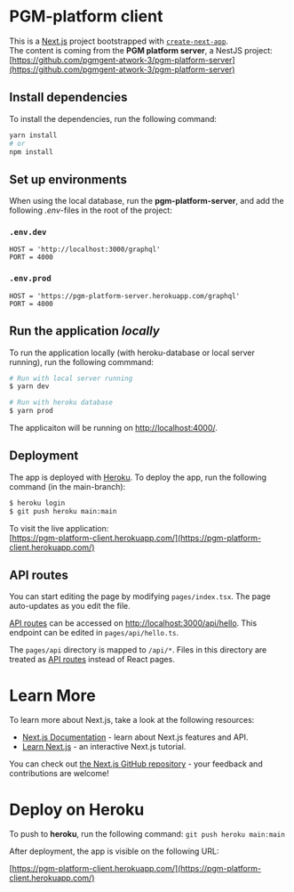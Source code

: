 # PGM-platform client
This is a [Next.js](https://nextjs.org/) project bootstrapped with [`create-next-app`](https://github.com/vercel/next.js/tree/canary/packages/create-next-app).  
The content is coming from the **PGM platform server**, a NestJS project:  
[https://github.com/pgmgent-atwork-3/pgm-platform-server](https://github.com/pgmgent-atwork-3/pgm-platform-server)

## Install dependencies
To install the dependencies, run the following command:  

```bash
yarn install
# or
npm install
```

## Set up environments
When using the local database, run the **pgm-platform-server**, and add the following _.env_-files in the root of the project:
### `.env.dev`
```
HOST = 'http://localhost:3000/graphql'
PORT = 4000
```

### `.env.prod`
```
HOST = 'https://pgm-platform-server.herokuapp.com/graphql'
PORT = 4000
```

## Run the application _locally_
To run the application locally (with heroku-database or local server running), run the following commmand:
```bash
# Run with local server running
$ yarn dev

# Run with heroku database
$ yarn prod
```
The applicaiton will be running on [http://localhost:4000/](http://localhost:4000/).


## Deployment
The app is deployed with [Heroku](https://www.heroku.com/). To deploy the app, run the following command (in the main-branch):
```bash
$ heroku login
$ git push heroku main:main
```
To visit the live application:  
[https://pgm-platform-client.herokuapp.com/](https://pgm-platform-client.herokuapp.com/)


## API routes

You can start editing the page by modifying `pages/index.tsx`. The page auto-updates as you edit the file.

[API routes](https://nextjs.org/docs/api-routes/introduction) can be accessed on [http://localhost:3000/api/hello](http://localhost:3000/api/hello). This endpoint can be edited in `pages/api/hello.ts`.

The `pages/api` directory is mapped to `/api/*`. Files in this directory are treated as [API routes](https://nextjs.org/docs/api-routes/introduction) instead of React pages.

# Learn More

To learn more about Next.js, take a look at the following resources:

- [Next.js Documentation](https://nextjs.org/docs) - learn about Next.js features and API.
- [Learn Next.js](https://nextjs.org/learn) - an interactive Next.js tutorial.

You can check out [the Next.js GitHub repository](https://github.com/vercel/next.js/) - your feedback and contributions are welcome!

# Deploy on Heroku

To push to **heroku**, run the following command:
`git push heroku main:main`

After deployment, the app is visible on the following URL:

[https://pgm-platform-client.herokuapp.com/](https://pgm-platform-client.herokuapp.com/)
